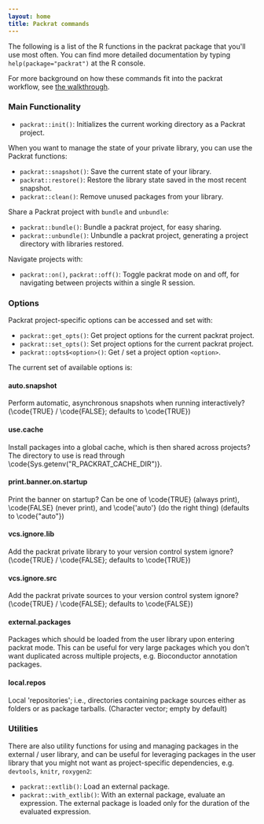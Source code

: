 ```yaml
---
layout: home
title: Packrat commands
---
```

<style type="text/css">
pre {
  font-weight: bold;
  margin-top: 42px !important;
}
</style>

The following is a list of the R functions in the packrat package that you'll
use most often. You can find more detailed documentation by typing
`help(package="packrat")` at the R console.

For more background on how these commands fit into the packrat workflow, see
[the walkthrough](walkthrough.html).

### Main Functionality

- `packrat::init()`: Initializes the current working directory as a Packrat
  project.

When you want to manage the state of your private library, you can use the
Packrat functions:

- `packrat::snapshot()`: Save the current state of your library.
- `packrat::restore()`: Restore the library state saved in the most recent
  snapshot.
- `packrat::clean()`: Remove unused packages from your library.

Share a Packrat project with `bundle` and `unbundle`:

- `packrat::bundle()`: Bundle a packrat project, for easy sharing.
- `packrat::unbundle()`: Unbundle a packrat project, generating a project
  directory with libraries restored.

Navigate projects with:

- `packrat::on()`, `packrat::off()`: Toggle packrat mode on and off, for navigating
  between projects within a single R session.

### Options

Packrat project-specific options can be accessed and set with:

- `packrat::get_opts()`: Get project options for the current packrat project.
- `packrat::set_opts()`: Set project options for the current packrat project.
- `packrat::opts$<option>()`: Get / set a project option `<option>`.

The current set of available options is:

#### auto.snapshot

Perform automatic, asynchronous snapshots when running interactively?
  (\code{TRUE} / \code{FALSE}; defaults to \code{TRUE})

#### use.cache

  Install packages into a global cache, which is then shared across projects? The
  directory to use is read through \code{Sys.getenv("R_PACKRAT_CACHE_DIR")}.

#### print.banner.on.startup

  Print the banner on startup? Can be one of \code{TRUE} (always print),
  \code{FALSE} (never print), and \code{'auto'} (do the right thing)
  (defaults to \code{"auto"})

#### vcs.ignore.lib

  Add the packrat private library to your version control system ignore?
  (\code{TRUE} / \code{FALSE}; defaults to \code{TRUE})

#### vcs.ignore.src

  Add the packrat private sources to your version control system ignore?
  (\code{TRUE} / \code{FALSE}; defaults to \code{FALSE})

#### external.packages

  Packages which should be loaded from the user library upon entering packrat mode.
  This can be useful for very large packages which you don't want duplicated across
  multiple projects, e.g. Bioconductor annotation packages.

#### local.repos

  Local 'repositories'; i.e., directories containing package sources either as
  folders or as package tarballs. (Character vector; empty by default)

### Utilities

There are also utility functions for using and managing packages in the
external / user library, and can be useful for leveraging packages in the user
library that you might not want as project-specific dependencies, e.g.
`devtools`, `knitr`, `roxygen2`:

- `packrat::extlib()`: Load an external package.
- `packrat::with_extlib()`: With an external package, evaluate an expression. The
  external package is loaded only for the duration of the evaluated
  expression.

